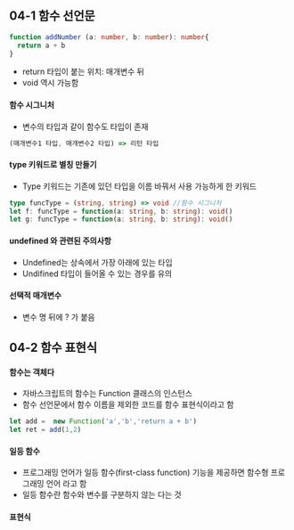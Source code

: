 ## 04-1 함수 선언문

```typescript
function addNumber (a: number, b: number): number{
  return a + b
}
```

* return 타입이 붙는 위치: 매개변수 뒤
* void 역시 가능함

#### 함수 시그니처

* 변수의 타입과 같이 함수도 타입이 존재

```typescript
(매개변수1 타입, 매개변수2 타입) => 리턴 타입
```



#### type 키워드로 별칭 만들기

* Type 키워드는 기존에 있던 타입을 이름 바꿔서 사용 가능하게 한 키워드

```typescript
type funcType = (string, string) => void //함수 시그니처
let f: funcType = function(a: string, b: string): void()
let g: funcType = function(a: string, b: string): void()
```

#### undefined 와 관련된 주의사항

* Undefined는 상속에서 가장 아래에 있는 타입
* Undifined 타입이 들어올 수 있는 경우를 유의

#### 선택적 매개변수 

* 변수 명 뒤에 ? 가 붙음



## 04-2 함수 표현식

#### 함수는 객체다

* 자바스크립트의 함수는 Function 클래스의 인스턴스
* 함수 선언문에서 함수 이름을 제외한 코드를 함수 표현식이라고 함

```typescript
let add =  new Function('a','b','return a + b')
let ret = add(1,2)
```

#### 일등 함수

* 프로그래밍 언어가 일등 함수(first-class function) 기능을 제공하면 함수형 프로그래밍 언어 라고 함
* 일등 함수란 함수와 변수를 구분하지 않는 다는 것

#### 표현식

